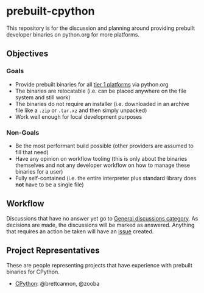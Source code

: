 # prebuilt-cpython
This repository is for the discussion and planning around providing prebuilt developer binaries on python.org for more platforms.

## Objectives

### Goals
- Provide prebuilt binaries for all [tier 1 platforms](https://peps.python.org/pep-0011/#tier-1) via python.org
- The binaries are relocatable (i.e. can be placed anywhere on the file system and still work)
- The binaries do not require an installer (i.e. downloaded in an archive file like a `.zip` or `.tar.xz` and then simply unpacked)
- Work well enough for local development purposes

### Non-Goals
- Be the most performant build possible (other providers are assumed to fill that need)
- Have any opinion on workflow tooling (this is only about the binaries themselves and not any developer workflow on how to manage these binaries for a user)
- Fully self-contained (i.e. the entire interpreter plus standard library does **not** have to be a single file)

## Workflow
Discussions that have no answer yet go to [General discussions category](https://github.com/python/prebuilt-cpython/discussions/categories/general). As decisions are made, the discussions will be marked as answered. Anything that requires an action be taken will have an [issue](https://github.com/python/prebuilt-cpython/issues) created.

## Project Representatives
These are people representing projects that have experience with prebuilt binaries for CPython.

- [CPython](https://github.com/python/cpython): @brettcannon, @zooba

